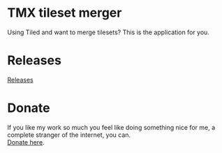 # TMX tileset merger

Using Tiled and want to merge tilesets? This is the application for you.

# Releases

<A HREF="https://github.com/TomONeill/tmx-tileset-merger/releases">Releases</A>

# Donate

If you like my work so much you feel like doing something nice for me, a complete stranger of the internet, you can.<BR />
<A HREF="https://www.paypal.me/TomONeill">Donate here</A>.
